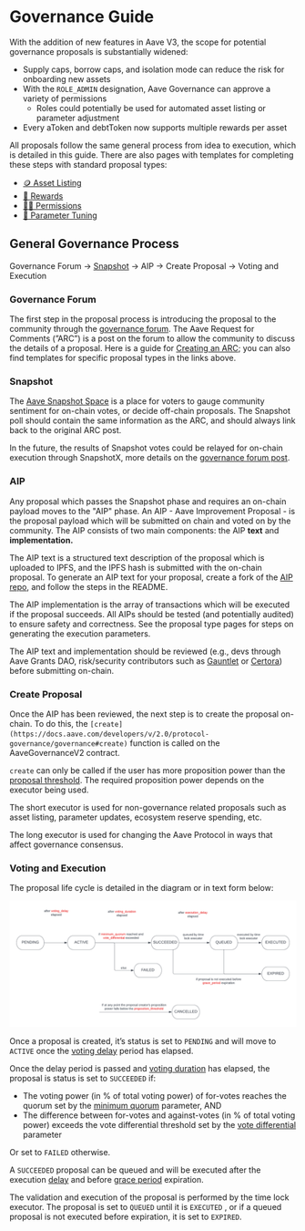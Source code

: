# Governance Guide

With the addition of new features in Aave V3, the scope for potential governance proposals is substantially widened:

* Supply caps, borrow caps, and isolation mode can reduce the risk for onboarding new assets
* With the `ROLE_ADMIN` designation, Aave Governance can approve a variety of permissions
  * Roles could potentially be used for automated asset listing or parameter adjustment
* Every aToken and debtToken now supports multiple rewards per asset

All proposals follow the same general process from idea to execution, which is detailed in this guide. There are also pages with templates for completing these steps with standard proposal types:

* [🪙 Asset Listing](asset-listing.md)
* [🎁 Rewards](rewards.md)
* [🧑‍⚖️ Permissions](broken-reference)
* [🔬 Parameter Tuning](broken-reference)

## General Governance Process

Governance Forum → [Snapshot](https://snapshot.org/#/aave.eth) → AIP → Create Proposal → Voting and Execution

### Governance Forum

The first step in the proposal process is introducing the proposal to the community through the [governance forum](https://governance.aave.com). The Aave Request for Comments (”ARC”) is a post on the forum to allow the community to discuss the details of a proposal. Here is a guide for [Creating an ARC](https://docs.aave.com/governance/arcs); you can also find templates for specific proposal types in the links above.

### Snapshot

The [Aave Snapshot Space](https://snapshot.org/#/aave.eth) is a place for voters to gauge community sentiment for on-chain votes, or decide off-chain proposals. The Snapshot poll should contain the same information as the ARC, and should always link back to the original ARC post.

In the future, the results of Snapshot votes could be relayed for on-chain execution through SnapshotX, more details on the [governance forum post](https://governance.aave.com/t/arc-aave-governance-v3/6980/1).

### AIP

Any proposal which passes the Snapshot phase and requires an on-chain payload moves to the "AIP" phase. An AIP - Aave Improvement Proposal - is the proposal payload which will be submitted on chain and voted on by the community. The AIP consists of two main components: the AIP **text** and **implementation.**

The AIP text is a structured text description of the proposal which is uploaded to IPFS, and the IPFS hash is submitted with the on-chain proposal. To generate an AIP text for your proposal, create a fork of the [AIP repo](https://github.com/aave/aip), and follow the steps in the README.

The AIP implementation is the array of transactions which will be executed if the proposal succeeds. All AIPs should be tested (and potentially audited) to ensure safety and correctness. See the proposal type pages for steps on generating the execution parameters.

The AIP text and implementation should be reviewed (e.g., devs through Aave Grants DAO, risk/security contributors such as [Gauntlet](https://app.aave.com/#/governance/50-QmdzYF7goMvZFzN9BiQqNh4FnqNFvqy9q4owrJFaf9FAvZ) or [Certora](https://governance.aave.com/t/continuous-formal-verification/6308)) before submitting on-chain.

### Create Proposal
Once the AIP has been reviewed, the next step is to create the proposal on-chain.  To do this, the `[create](https://docs.aave.com/developers/v/2.0/protocol-governance/governance#create)` function is called on the AaveGovernanceV2 contract. 

`create` can only be called if the user has more proposition power than the [proposal threshold](https://docs.aave.com/developers/v/2.0/protocol-governance/governance#proposition_threshold). The required proposition power depends on the executor being used.

The short executor is used for non-governance related proposals such as asset listing, parameter updates, ecosystem reserve spending, etc. 

The long executor is used for changing the Aave Protocol in ways that affect governance consensus.

### Voting and Execution

The proposal life cycle is detailed in the diagram or in text form below:

![](<.gitbook/assets/Proposal Lifecycle.png>)

Once a proposal is created, it’s status is set to `PENDING` and will move to `ACTIVE` once the [voting delay](https://docs.aave.com/developers/v/2.0/protocol-governance/governance#getvotingdelay) period has elapsed.

Once the delay period is passed and [voting duration](https://docs.aave.com/developers/v/2.0/protocol-governance/governance#voting_duration) has elapsed, the proposal is status is set to `SUCCEEDED` if:

- The voting power (in % of total voting power) of for-votes reaches the quorum set by the [minimum quorum](https://docs.aave.com/developers/v/2.0/protocol-governance/governance#minimum_quorum) parameter, AND
- The difference between for-votes and against-votes (in % of total voting power) exceeds the vote differential threshold set by the [vote differential](https://docs.aave.com/developers/v/2.0/protocol-governance/governance#vote_differential) parameter

Or set to `FAILED` otherwise.

A `SUCCEEDED` proposal can be queued and will be executed after the execution [delay](https://docs.aave.com/developers/v/2.0/protocol-governance/governance#getdelay) and before [grace period](https://docs.aave.com/developers/v/2.0/protocol-governance/governance#grace_period) expiration. 

The validation and execution of the proposal is performed by the time lock executor. The proposal is set to `QUEUED` until it is `EXECUTED` , or if a queued proposal is not executed before expiration, it is set to `EXPIRED`.
